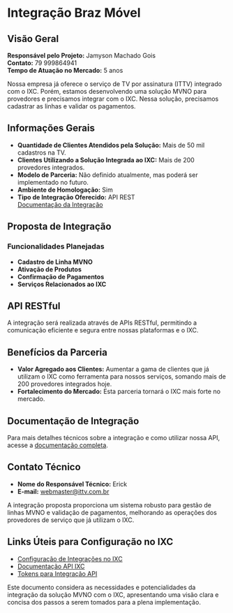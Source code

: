 # Integração Braz Móvel

## Visão Geral

**Responsável pelo Projeto:** Jamyson Machado Gois  
**Contato:** 79 999864941  
**Tempo de Atuação no Mercado:** 5 anos

Nossa empresa já oferece o serviço de TV por assinatura (ITTV) integrado com o IXC. Porém, estamos desenvolvendo uma solução MVNO para provedores e precisamos integrar com o IXC. Nessa solução, precisamos cadastrar as linhas e validar os pagamentos.

## Informações Gerais

- **Quantidade de Clientes Atendidos pela Solução:** Mais de 50 mil cadastros na TV.
- **Clientes Utilizando a Solução Integrada ao IXC:** Mais de 200 provedores integrados.
- **Modelo de Parceria:** Não definido atualmente, mas poderá ser implementado no futuro.
- **Ambiente de Homologação:** Sim
- **Tipo de Integração Oferecido:** API REST  
  [Documentação da Integração](https://ittv.notion.site/Docs-Integra-o-Brazm-vel-f535cfc921ef4a33b25dbbd67c982ec2)

## Proposta de Integração

### Funcionalidades Planejadas

- **Cadastro de Linha MVNO**
- **Ativação de Produtos**
- **Confirmação de Pagamentos**
- **Serviços Relacionados ao IXC**

## API RESTful

A integração será realizada através de APIs RESTful, permitindo a comunicação eficiente e segura entre nossas plataformas e o IXC.

## Benefícios da Parceria

- **Valor Agregado aos Clientes:** Aumentar a gama de clientes que já utilizam o IXC como ferramenta para nossos serviços, somando mais de 200 provedores integrados hoje.
- **Fortalecimento do Mercado:** Esta parceria tornará o IXC mais forte no mercado.

## Documentação de Integração

Para mais detalhes técnicos sobre a integração e como utilizar nossa API, acesse a [documentação completa](https://ittv.notion.site/Docs-Integra-o-Brazm-vel-f535cfc921ef4a33b25dbbd67c982ec2).

## Contato Técnico

- **Nome do Responsável Técnico:** Erick
- **E-mail:** webmaster@ittv.com.br

A integração proposta proporciona um sistema robusto para gestão de linhas MVNO e validação de pagamentos, melhorando as operações dos provedores de serviço que já utilizam o IXC.

## Links Úteis para Configuração no IXC

- [Configuração de Integrações no IXC](https://wiki.ixcsoft.com.br/pt-br/Provedor/Integra%C3%A7%C3%B5es/Integra%C3%A7%C3%B5es)
- [Documentação API IXC](https://wiki.ixcsoft.com.br/pt-br/API/Documenta%C3%A7%C3%A3o_API)
- [Tokens para Integração API](https://wiki.ixcsoft.com.br/pt-br/API/como_gerar_um_token_para_integra%C3%A7%C3%B5es_API)

Este documento considera as necessidades e potencialidades da integração da solução MVNO com o IXC, apresentando uma visão clara e concisa dos passos a serem tomados para a plena implementação.